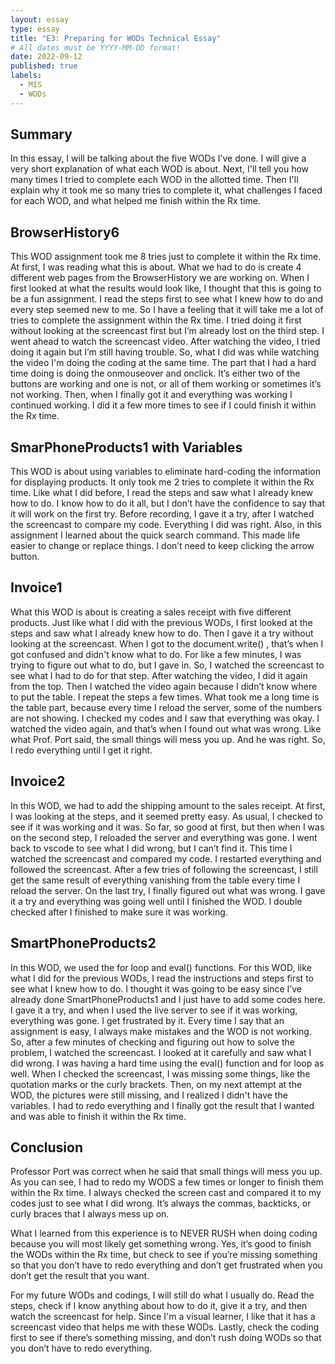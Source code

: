```yaml
---
layout: essay
type: essay
title: "E3: Preparing for WODs Technical Essay"
# All dates must be YYYY-MM-DD format!
date: 2022-09-12
published: true
labels:
  - MIS
  - WODs
---
```

<h2 id="Summary">Summary</h2>
<p>In this essay, I will be talking about the five WODs I’ve done. I will give a very short explanation of what each WOD is about. Next, I'll tell you how many times I tried to complete each WOD in the allotted time. Then I'll explain why it took me so many tries to complete it, what challenges I faced for each WOD, and what helped me finish within the Rx time.</p>

<h2 id="Browser-History-6">BrowserHistory6</h2>
<p>This WOD assignment took me 8 tries just to complete it within the Rx time. At first, I was reading what this is about. What we had to do is create 4 different web pages from the BrowserHistory we are working on. When I first looked at what the results would look like, I thought that this is going to be a fun assignment. I read the steps first to see what I knew how to do and every step seemed new to me. So I have a feeling that it will take me a lot of tries to complete the assignment within the Rx time. I tried doing it first without looking at the screencast first but I’m already lost on the third step. I went ahead to watch the screencast video. After watching the video, I tried doing it again but I’m still having trouble. So, what I did was while watching the video I'm doing the coding at the same time. The part that I had a hard time doing is doing the onmouseover and onclick. It’s either two of the buttons are working and one is not, or all of them working or sometimes it’s not working. Then, when I finally got it and everything was working I continued working. I did it a few more times to see if I could finish it within the Rx time.</p>

<h2 id="Smar-Phone-Products-1-with-Variables ">SmarPhoneProducts1 with Variables</h2>
<p>This WOD is about using variables to eliminate hard-coding the information for displaying products. It only took me 2 tries to complete it within the Rx time. Like what I did before, I read the steps and saw what I already knew how to do. I know how to do it all, but I don’t have the confidence to say that it will work on the first try. Before recording, I gave it a try, after I watched the screencast to compare my code. Everything I did was right. Also, in this assignment I learned about the quick search command. This made life easier to change or replace things. I don’t need to keep clicking the arrow button.</p>

<h2 id="Invoice-1">Invoice1</h2>
<p>What this WOD is about is creating a sales receipt with five different products. Just like what I did with the previous WODs, I first looked at the steps and saw what I already knew how to do. Then I gave it a try without looking at the screencast. When I got to the document.write() , that’s when I got confused and didn't know what to do. For like a few minutes, I was trying to figure out what to do, but I gave in. So, I watched the screencast to see what I had to do for that step. After watching the video, I did it again from the top. Then I watched the video again because I didn’t know where to put the table. I repeat the steps a few times. What took me a long time is the table part, because every time I reload the server, some of the numbers are not showing. I checked my codes and I saw that everything was okay. I watched the video again, and that’s when I found out what was wrong. Like what Prof. Port said, the small things will mess you up. And he was right. So, I redo everything until I get it right.</p>

<h2 id="Invoice-2">Invoice2</h2>
<p>In this WOD, we had to add the shipping amount to the sales receipt. At first, I was looking at the steps, and it seemed pretty easy. As usual, I checked to see if it was working and it was. So far, so good at first, but then when I was on the second step, I reloaded the server and everything was gone. I went back to vscode to see what I did wrong, but I can’t find it. This time I watched the screencast and compared my code. I restarted everything and followed the screencast. After a few tries of following the screencast, I still get the same result of everything vanishing from the table every time I reload the server. On the last try, I finally figured out what was wrong. I gave it a try and everything was going well until I finished the WOD. I double checked after I finished to make sure it was working.</p>

<h2 id="Smart-Phone-Products-2">SmartPhoneProducts2</h2>
<p>In this WOD, we used the for loop and eval() functions. For this WOD, like what I did for the previous WODs, I read the instructions and steps first to see what I knew how to do. I thought it was going to be easy since I’ve already done SmartPhoneProducts1 and I just have to add some codes here. I gave it a try, and when I used the live server to see if it was working, everything was gone. I get frustrated by it. Every time I say that an assignment is easy, I always make mistakes and the WOD is not working. So, after a few minutes of checking and figuring out how to solve the problem, I watched the screencast. I looked at it carefully and saw what I did wrong. I was having a hard time using the eval() function and for loop as well. When I checked the screencast, I was missing some things, like the quotation marks or the curly brackets. Then, on my next attempt at the WOD, the pictures were still missing, and I realized I didn't have the variables. I had to redo everything and I finally got the result that I wanted and was able to finish it within the Rx time.</p>

<h2 id="Conclusion">Conclusion</h2>
<p>Professor Port was correct when he said that small things will mess you up. As you can see, I had to redo my WODS a few times or longer to finish them within the Rx time. I always checked the screen cast and compared it to my codes just to see what I did wrong. It’s always the commas, backticks, or curly braces that I always mess up on.</p>

<p>What I learned from this experience is to NEVER RUSH when doing coding because you will most likely get something wrong. Yes, it’s good to finish the WODs within the Rx time, but check to see if you’re missing something so that you don’t have to redo everything and don’t get frustrated when you don’t get the result that you want.</p>

<p>For my future WODs and codings, I will still do what I usually do. Read the steps, check if I know anything about how to do it, give it a try, and then watch the screencast for help. Since I'm a visual learner, I like that it has a screencast video that helps me with these WODs. Lastly, check the coding first to see if there’s something missing, and don’t rush doing WODs so that you don’t have to redo everything.</p>
